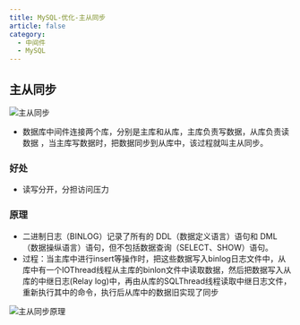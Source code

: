 ```yaml
---
title: MySQL-优化-主从同步
article: false
category:
  - 中间件
  - MySQL
---
```

## 主从同步
![主从同步](https://blog-image-9943.oss-cn-beijing.aliyuncs.com/202308171656979.png)
- 数据库中间件连接两个库，分别是主库和从库，主库负责写数据，从库负责读数据 ，当主库写数据时，把数据同步到从库中，该过程就叫主从同步。
### 好处
- 读写分开，分担访问压力
### 原理
- 二进制日志（BINLOG）记录了所有的 DDL（数据定义语言）语句和 DML（数据操纵语言）语句，但不包括数据查询（SELECT、SHOW）语句。
- 过程：当主库中进行insert等操作时，把这些数据写入binlog日志文件中，从库中有一个IOThread线程从主库的binlon文件中读取数据，然后把数据写入从库的中继日志(Relay log)中，再由从库的SQLThread线程读取中继日志文件，重新执行其中的命令，执行后从库中的数据旧实现了同步

![主从同步原理](https://blog-image-9943.oss-cn-beijing.aliyuncs.com/202308171702417.png)










